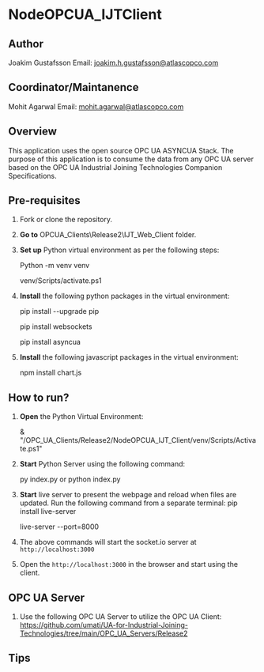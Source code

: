 # NodeOPCUA_IJTClient

## Author

Joakim Gustafsson
Email: joakim.h.gustafsson@atlascopco.com

## Coordinator/Maintanence

Mohit Agarwal
Email: mohit.agarwal@atlascopco.com

## Overview

This application uses the open source OPC UA ASYNCUA Stack. The purpose of this application is to consume the data from any OPC UA server based on the OPC UA Industrial Joining Technologies Companion Specifications.

## Pre-requisites

1. Fork or clone the repository.
2. **Go to** OPCUA_Clients\Release2\IJT_Web_Client folder.
3. **Set up** Python virtual environment as per the following steps:

     Python -m venv venv

     venv/Scripts/activate.ps1
5. **Install** the following python packages in the virtual environment:

     pip install --upgrade pip

     pip install websockets

     pip install asyncua

6. **Install** the following javascript packages in the virtual environment:

     npm install chart.js


## How to run?

1. **Open** the Python Virtual Environment:

     & "<Path>/OPC_UA_Clients/Release2/NodeOPCUA_IJT_Client/venv/Scripts/Activate.ps1"
3. **Start** Python Server using the following command:

     py index.py or python index.py
4. **Start** live server to present the webpage and reload when files are updated. Run the following command from a separate terminal:
     pip install live-server

     live-server --port=8000
6. The above commands will start the socket.io server at `http://localhost:3000`
7. Open the `http://localhost:3000` in the browser and start using the client.

## OPC UA Server

1. Use the following OPC UA Server to utilize the OPC UA Client: https://github.com/umati/UA-for-Industrial-Joining-Technologies/tree/main/OPC_UA_Servers/Release2

## Tips



